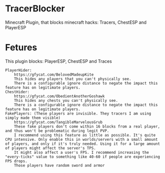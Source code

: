 # TracerBlocker
Minecraft Plugin, that blocks minecraft hacks: Tracers, ChestESP and PlayerESP

# Fetures
This plugin blocks: PlayerESP, ChestESP and Traces

    PlayerHider:
        https://gfycat.com/BelovedMadeupKite
        This hides any players that you can't physically see.
        There is a configurable ignore distance to negate the impact this feature has on legitimate players.
    ChestHider:
        https://gfycat.com/ObedientAnotherGoshawk
        This hides any chests you can't physically see.
        There is a configurable ignore distance to negate the impact this feature has on legitimate players.
    FakePlayers: (These players are invisible. They tracers I am using simply made them visible)
        https://gfycat.com/TangibleMarvelousGrub
        These fake players don't come within 16 blocks from a real player, and thus won't be problematic during legit PVP.
        I recommend using this feature as little as possible. It's quite CPU intensive. Only enable this in worlds/servers with a small amount of players, and only if it's truly needed. Using it for a large amount of players might affect the server's TPS.
        It might also affect a user's FPS. I recommend increasing the "every-ticks" value to something like 40-60 if people are experiencing FPS drops.
        Those players have random sword and armor
